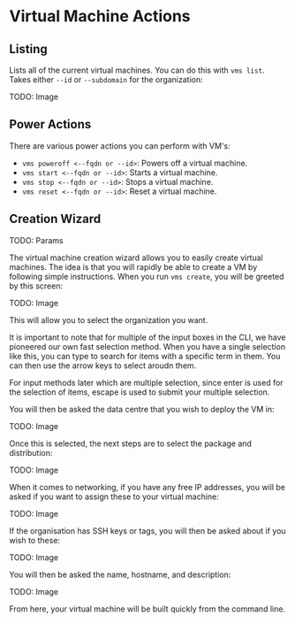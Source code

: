 # Virtual Machine Actions

## Listing
Lists all of the current virtual machines. You can do this with `vms list`. Takes either `--id` or `--subdomain` for the organization:

TODO: Image

## Power Actions
There are various power actions you can perform with VM's:
- `vms poweroff <--fqdn or --id>`: Powers off a virtual machine.
- `vms start <--fqdn or --id>`: Starts a virtual machine.
- `vms stop <--fqdn or --id>`: Stops a virtual machine.
- `vms reset <--fqdn or --id>`: Reset a virtual machine.

## Creation Wizard
TODO: Params

The virtual machine creation wizard allows you to easily create virtual machines. The idea is that you will rapidly be able to create a VM by following simple instructions. When you run `vms create`, you will be greeted by this screen:

TODO: Image

This will allow you to select the organization you want.

It is important to note that for multiple of the input boxes in the CLI, we have pioneered our own fast selection method. When you have a single selection like this, you can type to search for items with a specific term in them. You can then use the arrow keys to select aroudn them.

For input methods later which are multiple selection, since enter is used for the selection of items, escape is used to submit your multiple selection.

You will then be asked the data centre that you wish to deploy the VM in:

TODO: Image

Once this is selected, the next steps are to select the package and distribution:

TODO: Image

When it comes to networking, if you have any free IP addresses, you will be asked if you want to assign these to your virtual machine:

TODO: Image

If the organisation has SSH keys or tags, you will then be asked about if you wish to  these:

TODO: Image

You will then be asked the name, hostname, and description:

TODO: Image

From here, your virtual machine will be built quickly from the command line.
